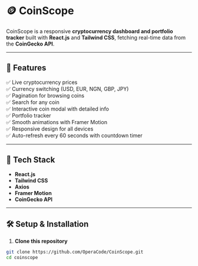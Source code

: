 # 🪙 CoinScope

CoinScope is a responsive **cryptocurrency dashboard and portfolio tracker** built with **React.js** and **Tailwind CSS**, fetching real-time data from the **CoinGecko API**.


---

## 🚀 **Features**

✅ Live cryptocurrency prices  
✅ Currency switching (USD, EUR, NGN, GBP, JPY)  
✅ Pagination for browsing coins  
✅ Search for any coin  
✅ Interactive coin modal with detailed info  
✅ Portfolio tracker  
✅ Smooth animations with Framer Motion  
✅ Responsive design for all devices  
✅ Auto-refresh every 60 seconds with countdown timer

---

## 🔧 **Tech Stack**

- **React.js**
- **Tailwind CSS**
- **Axios**
- **Framer Motion**
- **CoinGecko API**

---

## 🛠️ **Setup & Installation**

1. **Clone this repository**

```bash
git clone https://github.com/OperaCode/CoinScope.git
cd coinscope
